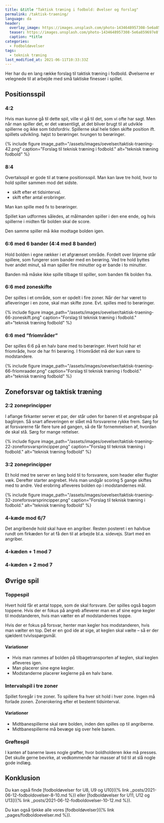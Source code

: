```yaml
---
title: &title "Taktisk træning i fodbold: Øvelser og forslag"
permalink: /taktisk-traening/
language: da
header:
  overlay_image: https://images.unsplash.com/photo-1434648957308-5e6a859697e8?ixid=MnwxMjA3fDB8MHxwaG90by1wYWdlfHx8fGVufDB8fHx8&ixlib=rb-1.2.1&auto=format&fit=crop&w=1900&q=80
  teaser: https://images.unsplash.com/photo-1434648957308-5e6a859697e8?ixid=MnwxMjA3fDB8MHxwaG90by1wYWdlfHx8fGVufDB8fHx8&ixlib=rb-1.2.1&auto=format&fit=crop&w=400&q=80
  caption: *title
categories:
  - Fodboldøvelser
tags:
  - teknisk træning
last_modified_at: 2021-06-11T10:33:33Z
---
```


Her har du en lang række forslag til taktisk træning i fodbold. Øvelserne er velegnede til at arbejde med små taktiske finesser i spillet.

## Positionsspil

### 4:2

Hvis man kunne gå til dette spil, ville vi gå til det, som vi ofte har sagt. Men når man spiller det, er det væsentligt, at det bliver brugt til at udvikle spillerne og ikke som tidsfordriv. Spillerne skal hele tiden skifte position ift. spillets udvikling.
højst to berøringer.
tvungen to berøringer.

{% include figure image_path="/assets/images/oevelser/taktisk-traening-42.png" caption="Forslag til teknisk træning i fodbold." alt="teknisk træning fodbold" %}

### 8:4

Overtalsspil er gode til at træne positionsspil. Man kan lave tre hold, hvor to hold spiller sammen mod det sidste.

- skift efter et tidsinterval.
- skift efter antal erobringer.

Man kan spille med fx to berøringer.

Spillet kan udformes således, at målmanden spiller i den ene ende, og hvis spillerne i midten får bolden skal de score.

Den samme spiller må ikke modtage bolden igen.

### 6:6 med 6 bander (4:4 med 8 bander)

Hold bolden i egne rækker i et afgrænset område. Fordelt over linjerne står spillere, som fungerer som bander med en berøring. Ved tre hold byttes hver andet minut, så man spiller fire minutter og er bande i to minutter.

Banden må måske ikke spille tilbage til spiller, som banden fik bolden fra.

### 6:6 med zoneskifte

Der spilles i et område, som er opdelt i fire zoner. Når der har været to afleveringer i en zone, skal man skifte zone. Evt. spilles med to berøringer.

{% include figure image_path="/assets/images/oevelser/taktisk-traening-66-zoneskift.png" caption="Forslag til teknisk træning i fodbold." alt="teknisk træning fodbold" %}

### 6:6 med ”friområder”

Der spilles 6:6 på en halv bane med to berøringer. Hvert hold har et friområde, hvor de har fri berøring. I friområdet må der kun være to modstandere.

{% include figure image_path="/assets/images/oevelser/taktisk-traening-66-friomraader.png" caption="Forslag til teknisk træning i fodbold." alt="teknisk træning fodbold" %}

## Zoneforsvar og taktisk træning

### 2:2 zoneprincipper

I aflange firkanter server et par, der står uden for banen til et angrebspar på baglinjen. Så snart afleveringen er slået må forsvarerne rykke frem.
Sørg for at forsvarerne får flere ture ad gangen, så de får fornemmelsen af, hvordan de skal stå. Sørg for mange rettelser.

{% include figure image_path="/assets/images/oevelser/taktisk-traening-22-zoneforsvarsprincipper.png" caption="Forslag til teknisk træning i fodbold." alt="teknisk træning fodbold" %}

### 3:2 zoneprincipper

Et hold med tre server en lang bold til to forsvarere, som header eller flugter væk. Derefter starter angrebet. Hvis man undgår scoring 5 gange skiftes med to andre. Ved erobring afleveres bolden op i modstandernes mål.

{% include figure image_path="/assets/images/oevelser/taktisk-traening-32-zoneforsvarsprincipper.png" caption="Forslag til teknisk træning i fodbold." alt="teknisk træning fodbold" %}

### 4-kæde mod 6/7

Det angribende hold skal have en angriber. Resten posteret i en halvbue rundt om firkæden for at få den til at arbejde bl.a. sidevejs. Start med en angriber.

### 4-kæden + 1 mod 7

### 4-kæden + 2 mod 7

## Øvrige spil

### Toppespil

Hvert hold får et antal toppe, som de skal forsvare. Der spilles også bagom toppene.
Hvis der er fokus på angreb afleverer man en af sine egne kegler til modstanderen, hvis man vælter en af modstandernes toppe.

Hvis der er fokus på forsvar, henter man kegler hos modstanderen, hvis man vælter en top.
Det er en god ide at sige, at keglen skal vælte – så er der sjældent tvivlsspørgsmål.

#### Variationer

- Hvis man rammes af bolden på tilbagetransporten af keglen, skal keglen afleveres igen.
- Man placerer sine egne kegler.
- Modstanderne placerer keglerne på en halv bane.

### Intervalspil i tre zoner

Spillet foregår i tre zoner. To spillere fra hver sit hold i hver zone. Ingen må forlade zonen. Zonerokering efter et bestemt tidsinterval.

#### Variationer

- Midtbanespillerne skal røre bolden, inden den spilles op til angriberne.
- Midtbanespillerne må bevæge sig over hele banen.

### Grøftespil

I kanten af banerne laves nogle grøfter, hvor boldholderen ikke må presses. Det skulle gerne bevirke, at vedkommende har masser af tid til at slå nogle gode indlæg.

## Konklusion

Du kan også finde [fodboldøvelser for U8, U9 og U10]({% link _posts/2021-06-12-fodboldovelser-8-10.md %}) eller [fodboldøvelser for U11, U12 og U13]({% link _posts/2021-06-12-fodboldovelser-10-12.md %}).

Du kan også tjekke alle vores [fodboldøvelser]({% link _pages/fodboldoevelser.md %}).
